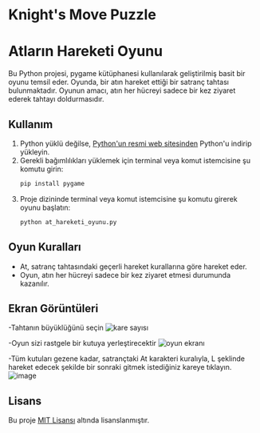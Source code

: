 # Knight's Move Puzzle
# Atların Hareketi Oyunu

Bu Python projesi, pygame kütüphanesi kullanılarak geliştirilmiş basit bir oyunu temsil eder. Oyunda, bir atın hareket ettiği bir satranç tahtası bulunmaktadır. Oyunun amacı, atın her hücreyi sadece bir kez ziyaret ederek tahtayı doldurmasıdır.

## Kullanım

1. Python yüklü değilse, [Python'un resmi web sitesinden](https://www.python.org/downloads/) Python'u indirip yükleyin.
2. Gerekli bağımlılıkları yüklemek için terminal veya komut istemcisine şu komutu girin:
    ```bash
    pip install pygame
    ```
3. Proje dizininde terminal veya komut istemcisine şu komutu girerek oyunu başlatın:
    ```bash
    python at_hareketi_oyunu.py
    ```

## Oyun Kuralları

- At, satranç tahtasındaki geçerli hareket kurallarına göre hareket eder.
- Oyun, atın her hücreyi sadece bir kez ziyaret etmesi durumunda kazanılır.

## Ekran Görüntüleri

-Tahtanın büyüklüğünü seçin
![kare sayısı](https://github.com/SabitCanTurunc/Python/assets/114212366/3e476d35-2de1-49c4-a896-8eb9c2dcd1f0)

-Oyun sizi rastgele bir kutuya yerleştirecektir
![oyun ekranı](https://github.com/SabitCanTurunc/Python/assets/114212366/c2418840-6cd2-4f8d-971a-3c9d01db2af7)

-Tüm kutuları gezene kadar, satrançtaki At karakteri kuralıyla, L şeklinde hareket edecek şekilde bir sonraki gitmek istediğiniz kareye tıklayın.
![image](https://github.com/SabitCanTurunc/Python/assets/114212366/b81ca971-dd94-4b1b-9220-546e5e450841)



## Lisans

Bu proje [MIT Lisansı](LICENSE) altında lisanslanmıştır.
